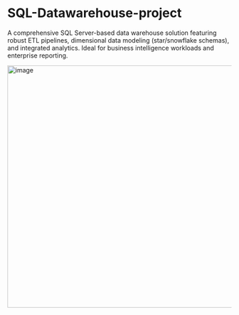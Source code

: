 # SQL-Datawarehouse-project
A comprehensive SQL Server-based data warehouse solution featuring robust ETL pipelines, dimensional data modeling (star/snowflake schemas), and integrated analytics. Ideal for business intelligence workloads and enterprise reporting.

<img width="1048" height="545" alt="image" src="https://github.com/user-attachments/assets/1efda327-c0f9-4b9d-bc61-f7eddf251f42" />


